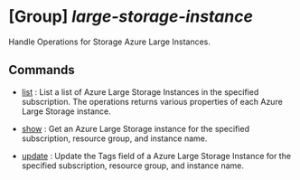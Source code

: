 # [Group] _large-storage-instance_

Handle Operations for Storage Azure Large Instances.

## Commands

- [list](/Commands/large-storage-instance/_list.md)
: List a list of Azure Large Storage Instances in the specified subscription. The operations returns various properties of each Azure Large Storage instance.

- [show](/Commands/large-storage-instance/_show.md)
: Get an Azure Large Storage instance for the specified subscription, resource group, and instance name.

- [update](/Commands/large-storage-instance/_update.md)
: Update the Tags field of a Azure Large Storage Instance for the specified subscription, resource group, and instance name.
